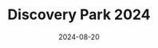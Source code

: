---
description: I'll have to put '2024' in the title since I go to Discovery Park a lot. Hell, I might go there again this year lol. This was my first roll of film on the Pentax 17 (Kodak 400) and the first roll of film I've shot since moving to Seattle. So a long time! The last three photos were on my Konica TC though (Fuji C400, like the real one, the roll was six years old).
date: 2024-08-20
featured_image: 20240817-10.jpg
sort_by: Name # Exif.Date
sort_order: asc
title: Discovery Park 2024
type: gallery
weight: 3
params:
  theme: dark
---